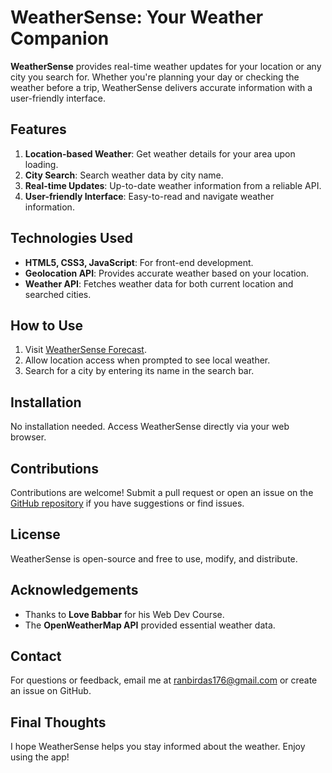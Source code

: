 # WeatherSense: Your Weather Companion

**WeatherSense** provides real-time weather updates for your location or any city you search for. Whether you're planning your day or checking the weather before a trip, WeatherSense delivers accurate information with a user-friendly interface.

## Features

1. **Location-based Weather**: Get weather details for your area upon loading.
2. **City Search**: Search weather data by city name.
3. **Real-time Updates**: Up-to-date weather information from a reliable API.
4. **User-friendly Interface**: Easy-to-read and navigate weather information.

## Technologies Used

- **HTML5, CSS3, JavaScript**: For front-end development.
- **Geolocation API**: Provides accurate weather based on your location.
- **Weather API**: Fetches weather data for both current location and searched cities.

## How to Use

1. Visit [WeatherSense Forecast](https://ranbir7.github.io/Weather_proj/).
2. Allow location access when prompted to see local weather.
3. Search for a city by entering its name in the search bar.

## Installation

No installation needed. Access WeatherSense directly via your web browser.

## Contributions

Contributions are welcome! Submit a pull request or open an issue on the [GitHub repository](link) if you have suggestions or find issues.

## License

WeatherSense is open-source and free to use, modify, and distribute.

## Acknowledgements

- Thanks to **Love Babbar** for his Web Dev Course.
- The **OpenWeatherMap API** provided essential weather data.

## Contact

For questions or feedback, email me at ranbirdas176@gmail.com or create an issue on GitHub.

## Final Thoughts

I hope WeatherSense helps you stay informed about the weather. Enjoy using the app!

